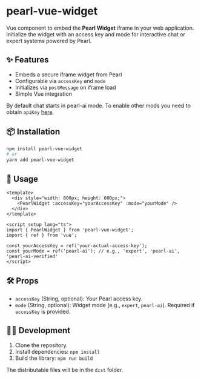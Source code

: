 # pearl-vue-widget

Vue component to embed the **Pearl Widget** iframe in your web application. Initialize the widget with an access key and mode for interactive chat or expert systems powered by Pearl.

## ✨ Features

- Embeds a secure iframe widget from Pearl
- Configurable via `accessKey` and `mode`
- Initializes via `postMessage` on iframe load
- Simple Vue integration

By default chat starts in pearl-ai mode. To enable other mods you need to obtain `apiKey` [here](https://www.pearl.com/contact).


## 📦 Installation

```bash
npm install pearl-vue-widget
# or
yarn add pearl-vue-widget
```

## 🚀 Usage

```vue
<template>
  <div style="width: 800px; height: 600px;">
    <PearlWidget :accessKey="yourAccessKey" :mode="yourMode" />
  </div>
</template>

<script setup lang="ts">
import { PearlWidget } from 'pearl-vue-widget';
import { ref } from 'vue';

const yourAccessKey = ref('your-actual-access-key');
const yourMode = ref('pearl-ai'); // e.g., 'expert', 'pearl-ai', 'pearl-ai-verified'
</script>
```

## 🛠️ Props

- `accessKey` (String, optional): Your Pearl access key.
- `mode` (String, optional): Widget mode (e.g., `expert`, `pearl-ai`). Required if `accessKey` is provided.

## 🧑‍💻 Development

1. Clone the repository.
2. Install dependencies: `npm install`
3. Build the library: `npm run build`

The distributable files will be in the `dist` folder.
